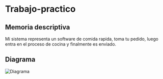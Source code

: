 # Trabajo-practico


## Memoria descriptiva

Mi sistema representa un software de comida rapida, toma tu pedido, luego entra en el proceso de cocina y finalmente es enviado.



## Diagrama
![Diagrama](https://user-images.githubusercontent.com/63920011/92420183-4bceba00-f148-11ea-9431-ada3ae0c7a2a.png)

